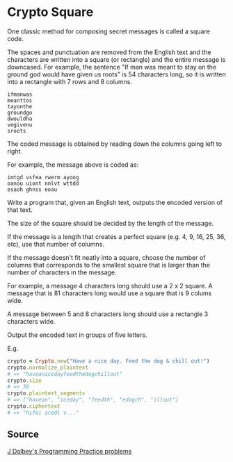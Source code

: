 # Crypto Square

One classic method for composing secret messages is called a square code.

The spaces and punctuation are removed from the English text and the
characters are written into a square (or rectangle) and the entire message is
downcased. For example, the sentence "If man was meant to stay on the ground
god would have given us roots" is 54 characters long, so it is written into a
rectangle with 7 rows and 8 columns.

```plain
ifmanwas
meanttos
tayonthe
groundgo
dwouldha
vegivenu
sroots
```

The coded message is obtained by reading down the columns going left to right.

For example, the message above is coded as:

```plain
imtgd vsfea rwerm ayoog
oanou uiont nnlvt wttdd
esaoh ghnss eoau
```

Write a program that, given an English text, outputs the encoded version of
that text.

The size of the square should be decided by the length of the message.

If the message is a length that creates a perfect square (e.g. 4, 9, 16, 25,
36, etc), use that number of columns.

If the message doesn't fit neatly into a square, choose the number of columns
that corresponds to the smallest square that is larger than the number of
characters in the message.

For example, a message 4 characters long should use a 2 x 2 square. A message
that is 81 characters long would use a square that is 9 colums wide.

A message between 5 and 8 characters long should use a rectangle 3 characters wide.

Output the encoded text in groups of five letters.

E.g.

```ruby
crypto = Crypto.new("Have a nice day. Feed the dog & chill out!")
crypto.normalize_plaintext
# => "haveanicedayfeedthedogchillout"
crypto.size
# => 36
crypto.plaintext_segments
# => ["havean", "iceday", "feedth", "edogch", "illout"]
crypto.ciphertext
# => "hifei acedl v..."
```

## Source
[J Dalbey's Programming Practice problems](http://users.csc.calpoly.edu/~jdalbey/103/Projects/ProgrammingPractice.html)
